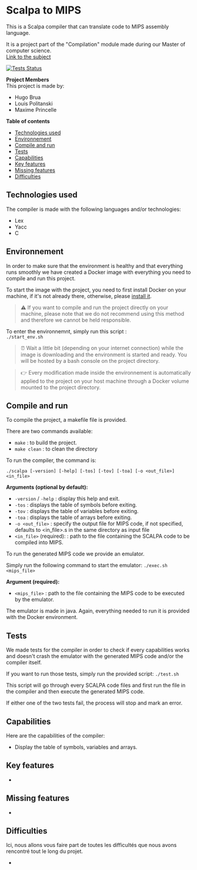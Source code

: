 # Scalpa to MIPS

This is a Scalpa compiler that can translate code to MIPS assembly language.

It is a project part of the "Compilation" module made during our Master of computer science.\
[Link to the subject](Sujet_Compilation.pdf)

[![Tests Status](https://img.shields.io/drone/build/lpolitanski/scalpa-to-mips?label=tests&server=https%3A%2F%2Fdrone.princelle.org)](https://drone.princelle.org/lpolitanski/scalpa-to-mips)

__Project Members__\
This project is made by:
- Hugo Brua
- Louis Politanski
- Maxime Princelle 

__Table of contents__
- [Technologies used](#technologies-used)
- [Environnement](#environnement)
- [Compile and run](#compile-and-run)
- [Tests](#tests)
- [Capabilities](#capabilities)
- [Key features](#key-features)
- [Missing features](#missing-features)
- [Difficulties](#difficulties)

## Technologies used

The compiler is made with the following languages and/or technologies:
- Lex
- Yacc
- C

## Environnement

In order to make sure that the environment is healthy and that everything runs smoothly we have created a Docker image with everything you need to compile and run this project. 

To start the image with the project, you need to first install Docker on your machine, if it's not already there, otherwise, please [install it](https://docs.docker.com/get-docker/).

> ⚠️  If you want to compile and run the project directly on your machine, please note that we do not recommend using this method and therefore we cannot be held responsible.

To enter the environnemnt, simply run this script :\
```./start_env.sh```

> ⏰  Wait a little bit (depending on your internet connection) while the image is downloading and the environment is started and ready. You will be hosted by a bash console on the project directory.

> 👉  Every modification made inside the environnement is automatically applied to the project on your host machine through a Docker volume mounted to the project directory.


## Compile and run

To compile the project, a makefile file is provided.

There are two commands available:
- `make` : to build the project.
- `make clean` : to clean the directory

To run the compiler, the command is:

```./scalpa [-version] [-help] [-tos] [-tov] [-toa] [-o <out_file>] <in_file>```

__Arguments (optional by default):__
- `-version` / `-help` : display this help and exit.
- `-tos` : displays the table of symbols before exiting.
- `-tov` : displays the table of variables before exiting.
- `-toa` : displays the table of arrays before exiting.
- `-o <out_file>` : specify the output file for MIPS code, if not specified, defaults to <in_file>.s in the same directory as input file
- `<in_file>` (required): : path to the file containing the SCALPA code to be compiled into MIPS.

To run the generated MIPS code we provide an emulator.

Simply run the following command to start the emulator:
```./exec.sh <mips_file>```

__Argument (required):__
- `<mips_file>` : path to the file containing the MIPS code to be executed by the emulator.

The emulator is made in java. Again, everything needed to run it is provided with the Docker environment.


## Tests

We made tests for the compiler in order to check if every capabilities works and doesn't crash the emulator with the generated MIPS code and/or the compiler itself.

If you want to run those tests, simply run the provided script:
```./test.sh```

This script will go through every SCALPA code files and first run the file in the compiler and then execute the generated MIPS code.

If either one of the two tests fail, the process will stop and mark an error.


## Capabilities

Here are the capabilities of the compiler:

- Display the table of symbols, variables and arrays.


## Key features

- 


## Missing features

- 


## Difficulties

Ici, nous allons vous faire part de toutes les difficultés que nous avons rencontré tout le long du projet.

- 